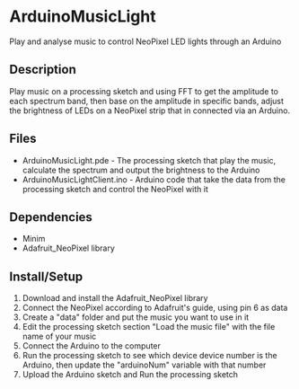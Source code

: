 ArduinoMusicLight
=============

Play and analyse music to control NeoPixel LED lights through an Arduino
 
Description
-----------
Play music on a processing sketch and using FFT to get the amplitude to each spectrum band, then base on the amplitude in specific bands, adjust the brightness of LEDs on a NeoPixel strip that in connected via an Arduino.

Files
-----
* ArduinoMusicLight.pde - The processing sketch that play the music, calculate the spectrum and output the brightness to the Arduino
* ArduinoMusicLightClient.ino - Arduino code that take the data from the processing sketch and control the NeoPixel with it

Dependencies
------------
* Minim
* Adafruit_NeoPixel library

Install/Setup
-------------
1. Download and install the Adafruit_NeoPixel library
2. Connect the NeoPixel according to Adafruit's guide, using pin 6 as data
3. Create a "data" folder and put the music you want to use in it
4. Edit the processing sketch section "Load the music file" with the file name of your music
5. Connect the Arduino to the computer
6. Run the processing sketch to see which device device number is the Arduino, then update the "arduinoNum" variable with that number
7. Upload the Arduino sketch and Run the processing sketch
